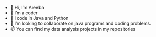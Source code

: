 - 👋 Hi, I’m Areeba
- 👀 I’m a coder
- 🌱 I code in Java and Python
- 💞️ I’m looking to collaborate on java programs and coding problems.
- 📫 You can find my data analysis projects in my repositories


<!---
Areeba521/Areeba521 is a ✨ special ✨ repository because its `README.md` (this file) appears on your GitHub profile.
You can click the Preview link to take a look at your changes.
--->
